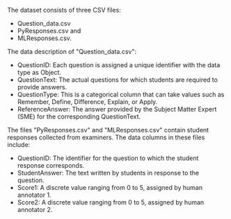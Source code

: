 The dataset consists of three CSV files: 
- Question_data.csv
- PyResponses.csv and
- MLResponses.csv.

The data description of  "Question_data.csv":
- QuestionID: Each question is assigned a unique identifier with the data type as Object.
- QuestionText: The actual questions for which students are required to provide answers.
- QuestionType: This is a categorical column that can take values such as Remember, Define, Difference, Explain, or Apply.
- ReferenceAnswer: The answer provided by the Subject Matter Expert (SME) for the corresponding QuestionText.

The files "PyResponses.csv" and "MLResponses.csv" contain student responses collected from examiners. The data columns in these files include:
- QuestionID: The identifier for the question to which the student response corresponds.
- StudentAnswer: The text written by students in response to the question.
- Score1: A discrete value ranging from 0 to 5, assigned by human annotator 1.
- Score2: A discrete value ranging from 0 to 5, assigned by human annotator 2.




